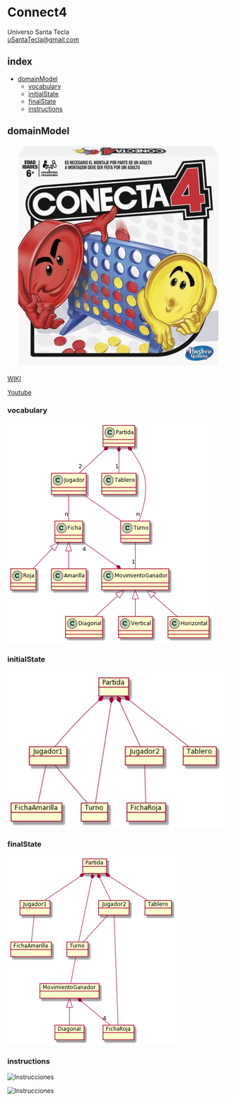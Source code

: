 # Connect4
Universo Santa Tecla  
[uSantaTecla@gmail.com](mailto:uSantaTecla@gmail.com)  

## index

* [domainModel](#domainModel)  
    * [vocabulary](#vocabulary)  
    * [initialState](#initialState)  
    * [finalState](#finalState)
    * [instructions](#instructions)  

## domainModel  

![connect4](./docs/images/conecta4.jpg)  

[WIKI](https://es.wikipedia.org/wiki/Conecta_4)

[Youtube](https://www.youtube.com/watch?v=JBSbiilzg9U)
### vocabulary

![Vocabulario](./docs/images/modeloConecta4.png)  
  
### initialState  

![Estado_inicial](./docs/images/ConectaInicial.JPG)  
  
### finalState 

![Estado_final](./docs/images/ConectaFinal.png)
### instructions  
  
![Instrucciones]()  
  
![Instrucciones]()  
  
 
